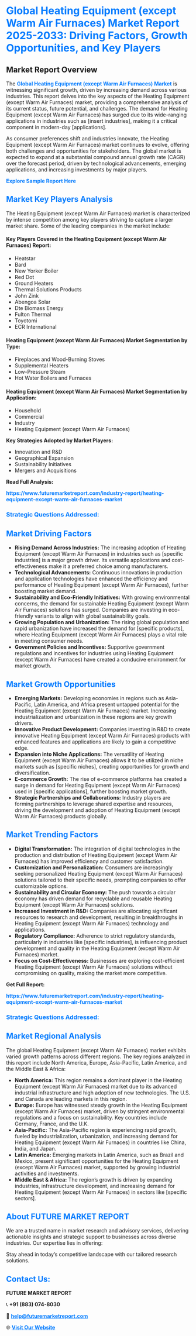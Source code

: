 <h1 style="color: #007BFF;">Global Heating Equipment (except Warm Air Furnaces) Market Report 2025-2033: Driving Factors, Growth Opportunities, and Key Players</h1>

<section id="overview">
<h2>Market Report Overview</h2>
<p>The <a href="https://www.futuremarketreport.com/industry-report/heating-equipment-except-warm-air-furnaces-market" style="color: #007BFF; text-decoration: none;"><strong>Global Heating Equipment (except Warm Air Furnaces) Market</strong></a> is witnessing significant growth, driven by increasing demand across various industries. This report delves into the key aspects of the Heating Equipment (except Warm Air Furnaces) market, providing a comprehensive analysis of its current status, future potential, and challenges. The demand for Heating Equipment (except Warm Air Furnaces) has surged due to its wide-ranging applications in industries such as [insert industries], making it a critical component in modern-day [applications].</p>
<p>As consumer preferences shift and industries innovate, the Heating Equipment (except Warm Air Furnaces) market continues to evolve, offering both challenges and opportunities for stakeholders. The global market is expected to expand at a substantial compound annual growth rate (CAGR) over the forecast period, driven by technological advancements, emerging applications, and increasing investments by major players.</p>
</section>

<section id="overview">
<p><a href="https://www.futuremarketreport.com/request-sample/reportId=124558" style="color: #007BFF; text-decoration: none;"><strong>Explore Sample Report Here</strong></a></p>
</section>

<section id="key-players">
<h2 style="color: #007BFF;">Market Key Players Analysis</h2>
<p>The Heating Equipment (except Warm Air Furnaces) market is characterized by intense competition among key players striving to capture a larger market share. Some of the leading companies in the market include:</p>
<h4>Key Players Covered in the Heating Equipment (except Warm Air Furnaces) Report:</h4>
<ul><li>Heatstar</li><li>Bard</li><li>New Yorker Boiler</li><li>Red Dot</li><li>Ground Heaters</li><li>Thermal Solutions Products</li><li>John Zink</li><li>Abengoa Solar</li><li>Dte Biomass Energy</li><li>Fulton Thermal</li><li>Toyotomi</li><li>ECR International</li></ul>
<h4>Heating Equipment (except Warm Air Furnaces) Market Segmentation by Type:</h4>
<ul><li>Fireplaces and Wood-Burning Stoves</li><li>Supplemental Heaters</li><li>Low-Pressure Steam</li><li>Hot Water Boilers and Furnaces</li></ul>

<h4>Heating Equipment (except Warm Air Furnaces) Market Segmentation by Application:</h4>
<ul><li>Household</li><li>Commercial</li><li>Industry</li><li>Heating Equipment (except Warm Air Furnaces)</li></ul>
<p><strong>Key Strategies Adopted by Market Players:</strong></p>
<ul>
<li>Innovation and R&D</li>
<li>Geographical Expansion</li>
<li>Sustainability Initiatives</li>
<li>Mergers and Acquisitions</li>
</ul>
</section>

<section>
<p><strong>Read Full Analysis: </strong></p><a href="https://www.futuremarketreport.com/industry-report/heating-equipment-except-warm-air-furnaces-market" style="color: #007BFF; text-decoration: none;"><strong>https://www.futuremarketreport.com/industry-report/heating-equipment-except-warm-air-furnaces-market</strong></a>
<h3 style="color: #007BFF;">Strategic Questions Addressed:</h3>
</section>

<section id="driving-factors">
<h2 style="color: #007BFF;">Market Driving Factors</h2>
<ul>
<li><strong>Rising Demand Across Industries:</strong> The increasing adoption of Heating Equipment (except Warm Air Furnaces) in industries such as [specific industries] is a major growth driver. Its versatile applications and cost-effectiveness make it a preferred choice among manufacturers.</li>
<li><strong>Technological Advancements:</strong> Continuous innovations in production and application technologies have enhanced the efficiency and performance of Heating Equipment (except Warm Air Furnaces), further boosting market demand.</li>
<li><strong>Sustainability and Eco-Friendly Initiatives:</strong> With growing environmental concerns, the demand for sustainable Heating Equipment (except Warm Air Furnaces) solutions has surged. Companies are investing in eco-friendly variants to align with global sustainability goals.</li>
<li><strong>Growing Population and Urbanization:</strong> The rising global population and rapid urbanization have increased the demand for [specific products], where Heating Equipment (except Warm Air Furnaces) plays a vital role in meeting consumer needs.</li>
<li><strong>Government Policies and Incentives:</strong> Supportive government regulations and incentives for industries using Heating Equipment (except Warm Air Furnaces) have created a conducive environment for market growth.</li>
</ul>
</section>

<section id="growth-opportunities">
<h2 style="color: #007BFF;">Market Growth Opportunities</h2>
<ul>
<li><strong>Emerging Markets:</strong> Developing economies in regions such as Asia-Pacific, Latin America, and Africa present untapped potential for the Heating Equipment (except Warm Air Furnaces) market. Increasing industrialization and urbanization in these regions are key growth drivers.</li>
<li><strong>Innovative Product Development:</strong> Companies investing in R&D to create innovative Heating Equipment (except Warm Air Furnaces) products with enhanced features and applications are likely to gain a competitive edge.</li>
<li><strong>Expansion into Niche Applications:</strong> The versatility of Heating Equipment (except Warm Air Furnaces) allows it to be utilized in niche markets such as [specific niches], creating opportunities for growth and diversification.</li>
<li><strong>E-commerce Growth:</strong> The rise of e-commerce platforms has created a surge in demand for Heating Equipment (except Warm Air Furnaces) used in [specific applications], further boosting market growth.</li>
<li><strong>Strategic Partnerships and Collaborations:</strong> Industry players are forming partnerships to leverage shared expertise and resources, driving the development and adoption of Heating Equipment (except Warm Air Furnaces) products globally.</li>
</ul>
</section>

<section id="trending-factors">
<h2 style="color: #007BFF;">Market Trending Factors</h2>
<ul>
<li><strong>Digital Transformation:</strong> The integration of digital technologies in the production and distribution of Heating Equipment (except Warm Air Furnaces) has improved efficiency and customer satisfaction.</li>
<li><strong>Customization and Personalization:</strong> Consumers are increasingly seeking personalized Heating Equipment (except Warm Air Furnaces) solutions tailored to their specific needs, prompting companies to offer customizable options.</li>
<li><strong>Sustainability and Circular Economy:</strong> The push towards a circular economy has driven demand for recyclable and reusable Heating Equipment (except Warm Air Furnaces) solutions.</li>
<li><strong>Increased Investment in R&D:</strong> Companies are allocating significant resources to research and development, resulting in breakthroughs in Heating Equipment (except Warm Air Furnaces) technology and applications.</li>
<li><strong>Regulatory Compliance:</strong> Adherence to strict regulatory standards, particularly in industries like [specific industries], is influencing product development and quality in the Heating Equipment (except Warm Air Furnaces) market.</li>
<li><strong>Focus on Cost-Effectiveness:</strong> Businesses are exploring cost-efficient Heating Equipment (except Warm Air Furnaces) solutions without compromising on quality, making the market more competitive.</li>
</ul>
</section>

<section>
<p><strong>Get Full Report: </strong></p><a href="https://www.futuremarketreport.com/industry-report/heating-equipment-except-warm-air-furnaces-market" style="color: #007BFF; text-decoration: none;"><strong>https://www.futuremarketreport.com/industry-report/heating-equipment-except-warm-air-furnaces-market</strong></a>
<h3 style="color: #007BFF;">Strategic Questions Addressed:</h3>
</section>


<section id="regional-analysis">
<h2 style="color: #007BFF;">Market Regional Analysis</h2>
<p>The global Heating Equipment (except Warm Air Furnaces) market exhibits varied growth patterns across different regions. The key regions analyzed in this report include North America, Europe, Asia-Pacific, Latin America, and the Middle East & Africa:</p>
<ul>
<li><strong>North America:</strong> This region remains a dominant player in the Heating Equipment (except Warm Air Furnaces) market due to its advanced industrial infrastructure and high adoption of new technologies. The U.S. and Canada are leading markets in this region.</li>
<li><strong>Europe:</strong> Europe has witnessed steady growth in the Heating Equipment (except Warm Air Furnaces) market, driven by stringent environmental regulations and a focus on sustainability. Key countries include Germany, France, and the U.K.</li>
<li><strong>Asia-Pacific:</strong> The Asia-Pacific region is experiencing rapid growth, fueled by industrialization, urbanization, and increasing demand for Heating Equipment (except Warm Air Furnaces) in countries like China, India, and Japan.</li>
<li><strong>Latin America:</strong> Emerging markets in Latin America, such as Brazil and Mexico, present significant opportunities for the Heating Equipment (except Warm Air Furnaces) market, supported by growing industrial activities and investments.</li>
<li><strong>Middle East & Africa:</strong> The region’s growth is driven by expanding industries, infrastructure development, and increasing demand for Heating Equipment (except Warm Air Furnaces) in sectors like [specific sectors].</li>
</ul>
</section>

<footer>
<h2 style="color: #007BFF;">About FUTURE MARKET REPORT</h2>
<p>We are a trusted name in market research and advisory services, delivering actionable insights and strategic support to businesses across diverse industries. Our expertise lies in offering:</p>

<p>Stay ahead in today’s competitive landscape with our tailored research solutions.</p>

<h2 style="color: #007BFF;">Contact Us:</h2>
<p><strong>FUTURE MARKET REPORT</strong></p>
<p>📞 <strong>+91 (883) 074-8030</strong></p>
<p>📧 <strong><a href="mailto:help@futuremarketreport.com" style="color: #007BFF;">help@futuremarketreport.com</a></strong></p>
<p>🌐 <strong><a href="https://www.futuremarketreport.com/" style="color: #007BFF;">Visit Our Website</a></strong></p>
</footer>